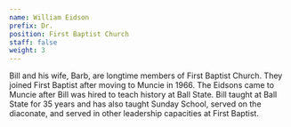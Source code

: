 ```yaml
---
name: William Eidson
prefix: Dr.
position: First Baptist Church
staff: false
weight: 3
---
```


Bill and his wife, Barb, are longtime members of First Baptist Church. They joined First Baptist after moving to Muncie in 1966. The Eidsons came to Muncie after Bill was hired to teach history at Ball State. Bill taught at Ball State for 35 years and has also taught Sunday School, served on the diaconate, and served in other leadership capacities at First Baptist.
